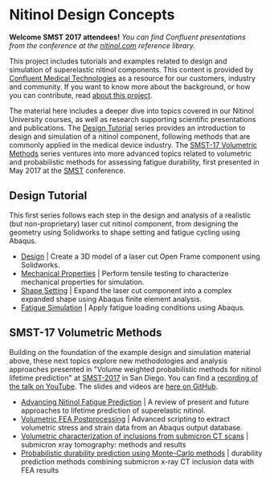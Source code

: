 Nitinol Design Concepts
================================

**Welcome SMST 2017 attendees!** _You can find Confluent presentations from the conference at the [nitinol.com](http://nitinol.com) reference library._

This project includes tutorials and examples related to design and simulation of superelastic nitinol components. This content is provided by [Confluent Medical Technologies](http://confluentmedical.com) as a resource for our customers, industry and community. If you want to know more about the background, or how you can contribute, read [about this project](about.md).

The material here includes a deeper dive into topics covered in our Nitinol University courses, as well as research supporting scientific presentations and publications. The [Design Tutorial](#design-tutorial) series provides an introduction to design and simulation of a nitinol component, following methods that are commonly applied in the medical device industry. The [SMST-17 Volumetric Methods](#smst-17-volumetric-methods) series ventures into more advanced topics related to volumetric and probabilistic methods for assessing fatigue durability, first presented in May 2017 at the [SMST](http://www.asminternational.org/web/smst2017) conference. 

## Design Tutorial

This first series follows each step in the design and analysis of a realistic (but non-proprietary) laser cut nitinol component, from designing the geometry using Solidworks to shape setting and fatigue cycling using Abaqus.

* [Design](105-open-frame-design) \| Create a 3D model of a laser cut Open Frame component using Solidworks.
* [Mechanical Properties](110-material-characterization) \| Perform tensile testing to characterize mechanical properties for simulation.
* [Shape Setting](115-open-frame-shape-set) \| Expand the laser cut component into a complex expanded shape using Abaqus finite element analysis.
* [Fatigue Simulation](120-open-frame-fatigue) \| Apply fatigue loading conditions using Abaqus.

## SMST-17 Volumetric Methods

Building on the foundation of the example design and simulation material above, these next topics explore new methodologies and analysis approaches presented in "Volume weighted probabilistic methods for nitinol lifetime prediction" at [SMST-2017](http://www.asminternational.org/web/smst2017) in San Diego. You can find a [recording of the talk on YouTube](https://youtu.be/fGN6rWQzPnY). The slides and videos are [here on GitHub](https://github.com/confluentmedical/nitinol-design-concepts/tree/master/smst17).

* [Advancing Nitinol Fatigue Prediction](205-advancing-fatigue-prediction) \| A review of present and future approaches to lifetime prediction of superelastic nitinol.
* [Volumetric FEA Postprocessing](125-volumetric-analysis) \| Advanced scripting to extract volumetric stress and strain data from an Abaqus output database.
* [Volumetric characterization of inclusions from submicron CT scans](210-xct-methods) \| submicron xray tomography: methods and results
* [Probabilistic durability prediction using Monte-Carlo methods](215-monte-carlo) \| durability prediction methods combining submicron x-ray CT inclusion data with FEA results

